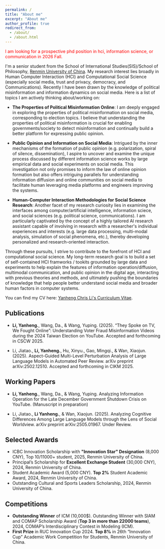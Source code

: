 ```yaml
---
permalink: /
title: "About me"
excerpt: "About me"
author_profile: true
redirect_from: 
  - /about/
  - /about.html
---
```


 <span style="color:red;">I am looking for a prospective phd position in hci, information science, or communication in 2026 Fall.</span>

I'm a senior student from the School of International Studies(SIS)/School of Philosophy, [Renmin University of China](https://www.ruc.edu.cn/). My research interest lies broadly in Human Computer Interaction (HCI) and Computational Social Science (especially social media, trust and privacy, democracy, and Communications). Recently I have been drawn by the knowledge of political misinformation and information dynamics on social media. Here is a list of topics I am actively thinking about/working on: 
- **The Properties of Political Misinformation Online**: I am deeply engaged in exploring the properties of political misinformation on social media, corresponding to election topics. I believe that understanding the properties of political misinformation is crucial for enabling governments/society to detect misinformation and continually build a better platform for expressing public opinion.

- **Public Opinion and Information on Social Media**: Intrigued by the inner mechanisms of the formation of public opinion (e.g. polarization, spiral of silence, dissemination), I aspire to uncover and examine the unique process discussed by different information science works by large empirical data and social experiments on social media. This investigation not only promises to inform the law of online opinion formation but also offers intriguing parallels for understanding information diffusion and online communities on social media to facilitate human leveraging media platforms and engineers improving the systems.

- **Human-Computer Interaction Methodologies for Social Science Research**: Another facet of my research curiosity lies in examining the interfaces among computer/artificial intelligence, information sciece,  and social sciences (e.g. political science, communications). I am particularly captivated by the concept of a highly tailored AI research assistant capable of involving in research with a researcher's individual experiences and interests (e.g. large data processing, multi-modal analysis, simulation of social phenomena, etc.), thereby developing personalized and research-oriented interaction.

Through these pursuits, I strive to contribute to the forefront of HCI and computational social science. My long-term research goal is to build a set of self-contained HCI framworks / tookits grounded by large data and experiments to help explain the features of information operation/diffusion, multimodal communication, and public opinion in the digital age, interacting with previous theories and methods, and ultimately pushing the boundaries of knowledge that help people better understand social media and broader human factors in computer systems.

You can find my CV here: [Yanheng Chris Li's Curriculum Vitae](../assets/Curriculum_Vitae.pdf).

## Publications

- **Li, Yanheng.**, Wang, Da., & Wang, Yuping. (2025). “They Spoke on TV, We Fought Online”: Understanding  Voter Fraud  Misinformation Videos during the 2024 Taiwan Election on YouTube. Accepted and forthcoming in CSCW 2025.

- Li, Jiatao., **Li, Yanheng.**, Hu, Xinyu., Gao, Mingqi., & Wan, Xiaojun. (2025). Aspect-Guided Multi-Level Perturbation Analysis of Large Language Models in Automated Peer Review. arXiv preprint arXiv:2502.12510. Accepted and forthcoming in CIKM 2025. <be>

## Working Papers

- **Li, Yanheng.**, Wang, Da., & Wang, Yuping. Analyzing Information Operation for the Late December Government Shutdown Crisis on YouTube. (Manuscript in preparation)

- Li, Jiatao., **Li Yanheng.**, & Wan, Xiaojun. (2025). Analyzing Cognitive Differences Among Large Language Models through the Lens of Social Worldview. arXiv preprint arXiv:2505.01967. Under Review.


## Selected Awards
- ICBC Innovation Scholarship with **"Innovation Star" Designation** (8,000 CNY), Top 10/11000+ student, 2025, Renmin University of China.
- Principal’s Scholarship for **Excellent Exchange Student** (30,000 CNY), 2024, Renmin University of China.
- Student Academic Award (5,000 CNY). **Top 2%** Student Academic Award, 2024, Renmin University of China.
- Outstanding Cultural and Sports Leaders Scholarship, 2024, Renmin University of China.


## Competitions
- **Outstanding Winner** of ICM (10,000$). Outstanding Winner with SIAM and COMAP Scholarship Award (**Top 3 in more than 22000 teams**), 2024, COMAP’s Interdisciplinary Contest in Modeling (ICM).
- **First Prize** in RUC Innovation Cup 2024. **Top 8%** in 26th “Innovation Cup” Academic Work Competition
for Students, Renmin University of China.


<!--<a href="http://www.clustrmaps.com/map/Chrisleeyh.github.io" title="Visit tracker for Chrisleeyh.github.io"><img src="//www.clustrmaps.com/map_v2.png?d=Me_sEzsM2boLt8c8-yw7Ej7U5ICu0M-hw9sffOWhDYE" /></a>



<!-- [Email](mailto:2200016651@stu.pku.edu.cn) / [Github](https://github.com/leejamesss) / [Wechat](../images/wechat.jpg) / [CSDN](https://blog.csdn.net/m0_72410588?spm=1000.2115.3001.5343) -->

